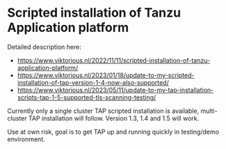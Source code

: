 # Scripted installation of Tanzu Application platform

Detailed description here: 
- https://www.viktorious.nl/2022/11/11/scripted-installation-of-tanzu-application-platform/
- https://www.viktorious.nl/2023/01/18/update-to-my-scripted-installation-of-tap-version-1-4-now-also-supported/
- https://www.viktorious.nl/2023/05/11/update-to-my-tap-installation-scripts-tap-1-5-supported-tls-scanning-testing/

Currently only a single cluster TAP scripted installation is available, multi-cluster TAP installation will follow. Version 1.3, 1.4 and 1.5 will work.

Use at own risk, goal is to get TAP up and running quickly in testing/demo environment.
